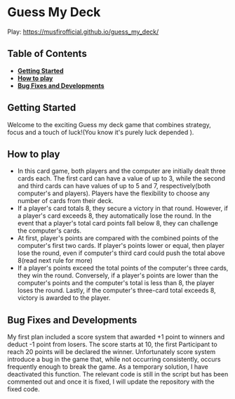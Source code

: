 # Guess My Deck

Play:  https://musfirofficial.github.io/guess_my_deck/

## Table of Contents

- [**Getting Started**](#getting-started)
- [**How to play**](#how_to_play)
- [**Bug Fixes and Developments**](#bug_fixes_and_developments)

## Getting Started

Welcome to the exciting Guess my deck game that combines strategy, focus and a touch of luck!(You know it's purely luck depended ).

## How to play

- In this card game, both players and the computer are initially dealt three cards each. The first card can have a value of up to 3, while the second and third cards can have values of up to 5 and 7, respectively(both computer's and players). Players have the flexibility to choose any number of cards from their deck.
- If a player's card totals 8, they secure a victory in that round. However, if a player's card exceeds 8, they automatically lose the round. In the event that a player's total card points fall below 8, they can challenge the computer's cards.
- At first, player's points are compared with the combined points of the computer's first two cards. If player's points lower or equal, then player lose the round, even if computer's third card could push the total above 8(read next rule for more)
- If a player's points exceed the total points of the computer's three cards, they win the round. Conversely, if a player's points are lower than the computer's points and the computer's total is less than 8, the player loses the round. Lastly, if the computer's three-card total exceeds 8, victory is awarded to the player.

## Bug Fixes and Developments

My first  plan included a score system that awarded +1 point to winners and deduct -1 point from losers. The score starts at 10, the first Participant to reach 20 points will be declared the winner. Unfortunately score system introduce a bug in the game that, while not occurring consistently, occurs frequently enough to break the game. As a temporary solution, I have deactivated this function. The relevant code is still in the script but has been commented out and once it is fixed, I will update the repository with the fixed code.
